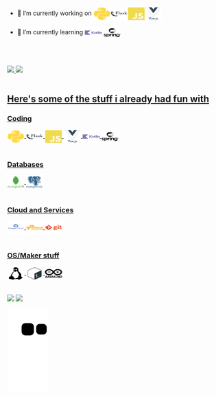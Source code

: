 ### 

- 🔭 I’m currently working on <img align="center" alt="Python" height="30" width="40" src="https://raw.githubusercontent.com/devicons/devicon/master/icons/python/python-plain.svg"><img align="center" alt="Flask" height="30" width="40" src="https://raw.githubusercontent.com/devicons/devicon/master/icons/flask/flask-original-wordmark.svg"><img align="center" alt="Javascript" height="30" width="40" src="https://raw.githubusercontent.com/devicons/devicon/master/icons/javascript/javascript-plain.svg"><img align="center" alt="VueJS" height="30" width="40" src="https://raw.githubusercontent.com/devicons/devicon/master/icons/vuejs/vuejs-plain-wordmark.svg"> 

- 🌱 I’m currently learning <img align="center" alt="Kotlin" height="30" width="40" src="https://raw.githubusercontent.com/devicons/devicon/master/icons/kotlin/kotlin-plain-wordmark.svg">
  <img align="center" alt="Spring Framework" height="30" width="40" src="https://raw.githubusercontent.com/devicons/devicon/master/icons/spring/spring-plain-wordmark.svg">

<br><br>
 <div>
  <a href="https://github.com/GDalonso">
  <img height="180em" src="https://github-readme-stats.vercel.app/api?username=GDalonso&show_icons=true&theme=tokyonight&include_all_commits=true&count_private=true"/>
  <img height="180em" src="https://github-readme-stats.vercel.app/api/top-langs/?username=GDalonso&layout=compact&langs_count=7&theme=tokyonight"/>
</div>
<div style="display: inline_block"><br>

## Here's some of the stuff i already had fun with
### Coding
<img align="center" alt="Python" height="30" width="40" src="https://raw.githubusercontent.com/devicons/devicon/master/icons/python/python-plain.svg">
  <img align="center" alt="Flask" height="30" width="40" src="https://raw.githubusercontent.com/devicons/devicon/master/icons/flask/flask-original-wordmark.svg">
  <img align="center" alt="Javascript" height="30" width="40" src="https://raw.githubusercontent.com/devicons/devicon/master/icons/javascript/javascript-plain.svg">
  <img align="center" alt="VueJS" height="30" width="40" src="https://raw.githubusercontent.com/devicons/devicon/master/icons/vuejs/vuejs-plain-wordmark.svg">
  <img align="center" alt="Kotlin" height="30" width="40" src="https://raw.githubusercontent.com/devicons/devicon/master/icons/kotlin/kotlin-plain-wordmark.svg">
  <img align="center" alt="Spring Framework" height="30" width="40" src="https://raw.githubusercontent.com/devicons/devicon/master/icons/spring/spring-plain-wordmark.svg">
<br><br>

### Databases
<img align="center" alt="MongoDB" height="30" width="40" src="https://raw.githubusercontent.com/devicons/devicon/master/icons/mongodb/mongodb-plain-wordmark.svg">
<img align="center" alt="PostgreSQL" height="30" width="40" src="https://raw.githubusercontent.com/devicons/devicon/master/icons/postgresql/postgresql-plain-wordmark.svg">
<br><br>

### Cloud and Services
 <img align="center" alt="Google cloud" height="30" width="40" src="https://raw.githubusercontent.com/devicons/devicon/master/icons/googlecloud/googlecloud-plain-wordmark.svg">
 <img align="center" alt="AWS" height="30" width="40" src="https://raw.githubusercontent.com/devicons/devicon/master/icons/amazonwebservices/amazonwebservices-plain-wordmark.svg">
 <img align="center" alt="Git" height="30" width="40" src="https://raw.githubusercontent.com/devicons/devicon/master/icons/git/git-plain-wordmark.svg">
 <br><br>

### OS/Maker stuff
<img align="center" alt="Linux" height="30" width="40" src="https://raw.githubusercontent.com/devicons/devicon/master/icons/linux/linux-plain.svg">
<img align="center" alt="Bash" height="30" width="40" src="https://raw.githubusercontent.com/devicons/devicon/master/icons/bash/bash-original.svg">
<img align="center" alt="Arduino" height="30" width="40" src="https://raw.githubusercontent.com/devicons/devicon/master/icons/arduino/arduino-plain-wordmark.svg">

</div>

<div> 
<br><br>
  <a href = "mailto:guicastro.200@gmail.com"><img src="https://img.shields.io/badge/-Gmail-%23333?style=for-the-badge&logo=gmail&logoColor=white" target="_blank"></a>
  <a href="https://www.linkedin.com/in/guilherme-dalonso-castro/" target="_blank"><img src="https://img.shields.io/badge/-LinkedIn-%230077B5?style=for-the-badge&logo=linkedin&logoColor=white" target="_blank"></a> 
 
  ![Snake animation](https://github.com/GDalonso/GDalonso/blob/output/github-contribution-grid-snake.svg)
 
</div>